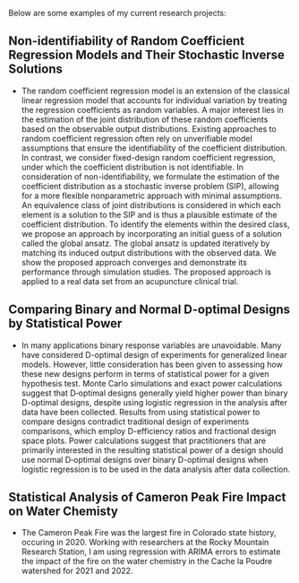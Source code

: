 Below are some examples of my current research projects:

## Non-identifiability of Random Coefficient Regression Models and Their Stochastic Inverse Solutions
- The random coefficient regression model is an extension of the classical linear regression model that accounts for individual variation by treating the regression coefficients as random variables. A major interest lies in the estimation of the joint distribution of these random coefficients based on the observable output distributions. Existing approaches to random coefficient regression often rely on unverifiable model assumptions that ensure the identifiability of the coefficient distribution. In contrast, we consider fixed-design random coefficient regression, under which the coefficient distribution is not identifiable. In consideration of non-identifiability, we formulate the estimation of the coefficient distribution as a stochastic inverse problem (SIP), allowing for a more flexible nonparametric approach with minimal assumptions. An equivalence class of joint distributions is considered in which each element is a solution to the SIP and is thus a plausible estimate of the coefficient distribution. To identify the elements within the desired class, we propose an approach by incorporating an initial guess of a solution called the global ansatz. The global ansatz is updated iteratively by matching its induced output distributions with the observed data. We show the proposed approach converges and demonstrate its performance through simulation studies. The proposed approach is applied to a real data set from an acupuncture clinical trial.
## Comparing Binary and Normal D-optimal Designs by Statistical Power
- In many applications binary response variables are unavoidable.  Many have considered D-optimal design of experiments for generalized linear models.  However, little consideration has been given to assessing how these new designs perform in terms of statistical power for a given hypothesis test.  Monte Carlo simulations and exact power calculations suggest that D‑optimal designs generally yield higher power than binary D-optimal designs, despite using logistic regression in the analysis after data have been collected.  Results from using statistical power to compare designs contradict traditional design of experiments comparisons, which employ D-efficiency ratios and fractional design space plots.  Power calculations suggest that practitioners that are primarily interested in the resulting statistical power of a design should use normal D‑optimal designs over binary D-optimal designs when logistic regression is to be used in the data analysis after data collection.
## Statistical Analysis of Cameron Peak Fire Impact on Water Chemisty
- The Cameron Peak Fire was the largest fire in Colorado state history, occuring in 2020. Working with researchers at the Rocky Mountain Research Station, I am using regression with ARIMA errors to estimate the impact of the fire on the water chemistry in the Cache la Poudre watershed for 2021 and 2022.


  
